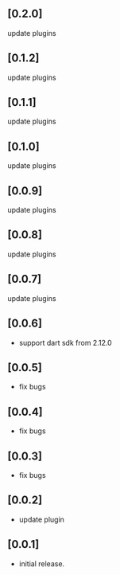 ## [0.2.0]
update plugins

## [0.1.2]
update plugins

## [0.1.1]
update plugins

## [0.1.0]
update plugins

## [0.0.9]
update plugins

## [0.0.8]
update plugins

## [0.0.7]
update plugins

## [0.0.6]

* support dart sdk from 2.12.0

## [0.0.5]

* fix bugs

## [0.0.4]

* fix bugs

## [0.0.3]

* fix bugs

## [0.0.2]

* update plugin

## [0.0.1]

* initial release.
